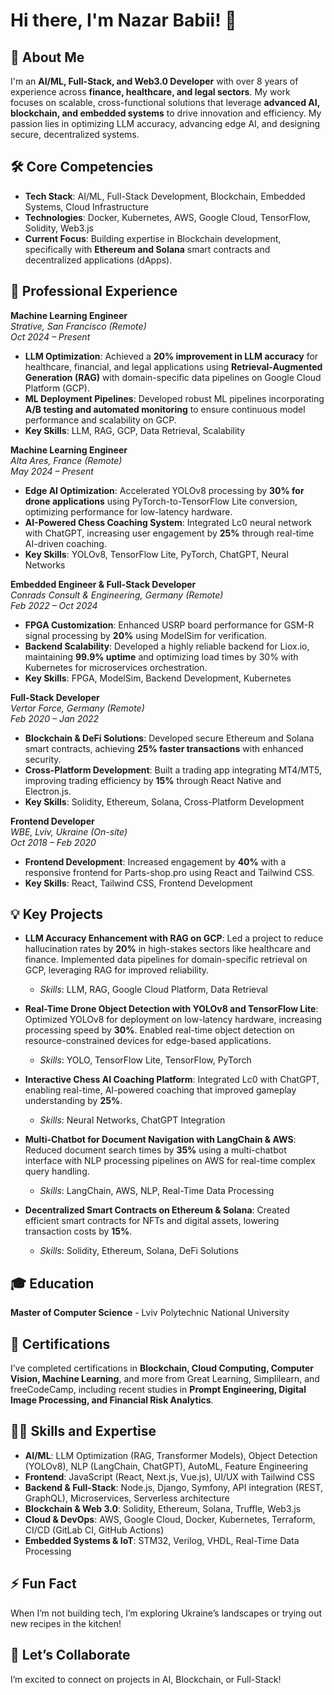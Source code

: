 # Hi there, I'm Nazar Babii! 👋

## 👀 About Me
I'm an **AI/ML, Full-Stack, and Web3.0 Developer** with over 8 years of experience across **finance, healthcare, and legal sectors**. My work focuses on scalable, cross-functional solutions that leverage **advanced AI, blockchain, and embedded systems** to drive innovation and efficiency. My passion lies in optimizing LLM accuracy, advancing edge AI, and designing secure, decentralized systems.

## 🛠️ Core Competencies
- **Tech Stack**: AI/ML, Full-Stack Development, Blockchain, Embedded Systems, Cloud Infrastructure
- **Technologies**: Docker, Kubernetes, AWS, Google Cloud, TensorFlow, Solidity, Web3.js
- **Current Focus**: Building expertise in Blockchain development, specifically with **Ethereum and Solana** smart contracts and decentralized applications (dApps).

## 💼 Professional Experience

**Machine Learning Engineer**  
*Strative, San Francisco (Remote)*  
*Oct 2024 – Present*  
- **LLM Optimization**: Achieved a **20% improvement in LLM accuracy** for healthcare, financial, and legal applications using **Retrieval-Augmented Generation (RAG)** with domain-specific data pipelines on Google Cloud Platform (GCP).
- **ML Deployment Pipelines**: Developed robust ML pipelines incorporating **A/B testing and automated monitoring** to ensure continuous model performance and scalability on GCP.
- **Key Skills**: LLM, RAG, GCP, Data Retrieval, Scalability

**Machine Learning Engineer**  
*Alta Ares, France (Remote)*  
*May 2024 – Present*  
- **Edge AI Optimization**: Accelerated YOLOv8 processing by **30% for drone applications** using PyTorch-to-TensorFlow Lite conversion, optimizing performance for low-latency hardware.
- **AI-Powered Chess Coaching System**: Integrated Lc0 neural network with ChatGPT, increasing user engagement by **25%** through real-time AI-driven coaching.
- **Key Skills**: YOLOv8, TensorFlow Lite, PyTorch, ChatGPT, Neural Networks

**Embedded Engineer & Full-Stack Developer**  
*Conrads Consult & Engineering, Germany (Remote)*  
*Feb 2022 – Oct 2024*  
- **FPGA Customization**: Enhanced USRP board performance for GSM-R signal processing by **20%** using ModelSim for verification.
- **Backend Scalability**: Developed a highly reliable backend for Liox.io, maintaining **99.9% uptime** and optimizing load times by 30% with Kubernetes for microservices orchestration.
- **Key Skills**: FPGA, ModelSim, Backend Development, Kubernetes

**Full-Stack Developer**  
*Vertor Force, Germany (Remote)*  
*Feb 2020 – Jan 2022*  
- **Blockchain & DeFi Solutions**: Developed secure Ethereum and Solana smart contracts, achieving **25% faster transactions** with enhanced security.
- **Cross-Platform Development**: Built a trading app integrating MT4/MT5, improving trading efficiency by **15%** through React Native and Electron.js.
- **Key Skills**: Solidity, Ethereum, Solana, Cross-Platform Development

**Frontend Developer**  
*WBE, Lviv, Ukraine (On-site)*  
*Oct 2018 – Feb 2020*  
- **Frontend Development**: Increased engagement by **40%** with a responsive frontend for Parts-shop.pro using React and Tailwind CSS.
- **Key Skills**: React, Tailwind CSS, Frontend Development

## 💡 Key Projects
- **LLM Accuracy Enhancement with RAG on GCP**: Led a project to reduce hallucination rates by **20%** in high-stakes sectors like healthcare and finance. Implemented data pipelines for domain-specific retrieval on GCP, leveraging RAG for improved reliability.
  - *Skills*: LLM, RAG, Google Cloud Platform, Data Retrieval

- **Real-Time Drone Object Detection with YOLOv8 and TensorFlow Lite**: Optimized YOLOv8 for deployment on low-latency hardware, increasing processing speed by **30%**. Enabled real-time object detection on resource-constrained devices for edge-based applications.
  - *Skills*: YOLO, TensorFlow Lite, TensorFlow, PyTorch

- **Interactive Chess AI Coaching Platform**: Integrated Lc0 with ChatGPT, enabling real-time, AI-powered coaching that improved gameplay understanding by **25%**.
  - *Skills*: Neural Networks, ChatGPT Integration

- **Multi-Chatbot for Document Navigation with LangChain & AWS**: Reduced document search times by **35%** using a multi-chatbot interface with NLP processing pipelines on AWS for real-time complex query handling.
  - *Skills*: LangChain, AWS, NLP, Real-Time Data Processing

- **Decentralized Smart Contracts on Ethereum & Solana**: Created efficient smart contracts for NFTs and digital assets, lowering transaction costs by **15%**.
  - *Skills*: Solidity, Ethereum, Solana, DeFi Solutions

## 🎓 Education
  **Master of Computer Science** - Lviv Polytechnic National University

## 📜 Certifications
I’ve completed certifications in **Blockchain, Cloud Computing, Computer Vision, Machine Learning**, and more from Great Learning, Simplilearn, and freeCodeCamp, including recent studies in **Prompt Engineering, Digital Image Processing, and Financial Risk Analytics**.

## 🧑‍🔬 Skills and Expertise
- **AI/ML**: LLM Optimization (RAG, Transformer Models), Object Detection (YOLOv8), NLP (LangChain, ChatGPT), AutoML, Feature Engineering
- **Frontend**: JavaScript (React, Next.js, Vue.js), UI/UX with Tailwind CSS
- **Backend & Full-Stack**: Node.js, Django, Symfony, API integration (REST, GraphQL), Microservices, Serverless architecture
- **Blockchain & Web 3.0**: Solidity, Ethereum, Solana, Truffle, Web3.js
- **Cloud & DevOps**: AWS, Google Cloud, Docker, Kubernetes, Terraform, CI/CD (GitLab CI, GitHub Actions)
- **Embedded Systems & IoT**: STM32, Verilog, VHDL, Real-Time Data Processing

## ⚡ Fun Fact
When I’m not building tech, I’m exploring Ukraine’s landscapes or trying out new recipes in the kitchen!

## 💬 Let’s Collaborate
I’m excited to connect on projects in AI, Blockchain, or Full-Stack!
